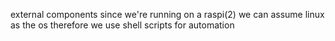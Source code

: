 external components
since we're running on a raspi(2) we can assume linux as the os
therefore we use shell scripts for automation
